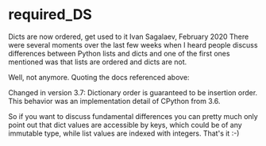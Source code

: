 # required_DS



Dicts are now ordered, get used to it
Ivan Sagalaev, February 2020
There were several moments over the last few weeks when I heard people discuss differences between Python lists and dicts and one of the first ones mentioned was that lists are ordered and dicts are not.

Well, not anymore. Quoting the docs referenced above:

Changed in version 3.7: Dictionary order is guaranteed to be insertion order. This behavior was an implementation detail of CPython from 3.6.

So if you want to discuss fundamental differences you can pretty much only point out that dict values are accessible by keys, which could be of any immutable type, while list values are indexed with integers. That's it :-)


